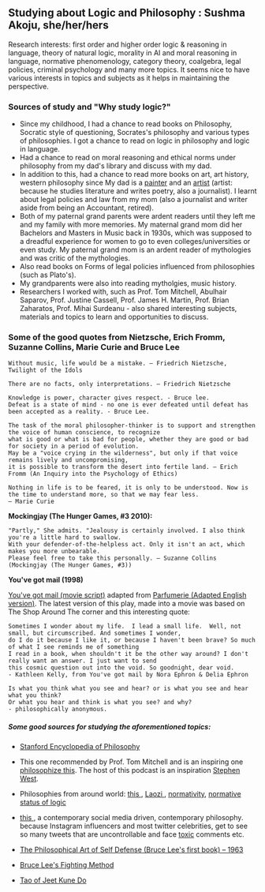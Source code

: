 ## Studying about Logic and Philosophy : Sushma Akoju, she/her/hers

Research interests: first order and higher order logic & reasoning in language, theory of natural logic, morality in AI and moral reasoning in language, normative phenomenology, category theory, coalgebra, legal policies, criminal psychology and many more topics. It seems nice to have various interests in topics and subjects as it helps in maintaining the perspective.

### Sources of study and "Why study logic?"

- Since my childhood, I had a chance to read books on Philosophy, Socratic style of questioning, Socrates's philosophy 
  and various types of philosophies. I got a chance to read on logic in philosophy and logic in language.
- Had a chance to read on moral reasoning and ethical norms under philosophy from my dad's library and discuss with my dad.
- In addition to this, had a chance to read more books on art, art history, western philosophy since My dad is a <a href="https://en.wiktionary.org/wiki/painter">painter</a> and an <a href="https://en.wiktionary.org/wiki/artist">artist</a> (artist: because he studies literature and writes poetry, also a journalist). I learnt about legal policies and law from my mom (also a journalist and writer aside from being an Accountant, retired).
- Both of my paternal grand parents were ardent readers until they left me and my family with more memories. My maternal grand mom did her Bachelors and Masters in Music back in 1930s, which was supposed to a dreadful experience for women to go to even colleges/universities or even study. My paternal grand mom is an ardent reader of mythologies and was critic of the mythologies.
- Also read books on Forms of legal policies influenced from philosophies (such as Plato's).
- My grandparents were also into reading mytholgies, music history.
- Researchers I worked with, such as Prof. Tom Mitchell, Abulhair Saparov, Prof. Justine Cassell, Prof. James H. Martin, 
  Prof. Brian Zaharatos, Prof. Mihai Surdeanu - also shared interesting subjects, materials and topics to learn and opportunities to discuss.

### Some of the good quotes from Nietzsche, Erich Fromm, Suzanne Collins, Marie Curie and Bruce Lee

```
Without music, life would be a mistake. ― Friedrich Nietzsche, Twilight of the Idols
``` 

```
There are no facts, only interpretations. ― Friedrich Nietzsche
``` 

```
Knowledge is power, character gives respect. - Bruce lee.
Defeat is a state of mind - no one is ever defeated until defeat has been accepted as a reality. - Bruce Lee.
```

```
The task of the moral philosopher-thinker is to support and strengthen the voice of human conscience, to recognize 
what is good or what is bad for people, whether they are good or bad for society in a period of evolution. 
May be a "voice crying in the wilderness", but only if that voice remains lively and uncompromising, 
it is possible to transform the desert into fertile land. — Erich Fromm (An Inquiry into the Psychology of Ethics)
``` 

``` 
Nothing in life is to be feared, it is only to be understood. Now is the time to understand more, so that we may fear less.
― Marie Curie
``` 

**Mockingjay (The Hunger Games, #3 2010):**
``` "Is that why you hate me?" I ask.
"Partly," She admits. "Jealousy is certainly involved. I also think you're a little hard to swallow. 
With your defender-of-the-helpless act. Only it isn't an act, which makes you more unbearable. 
Please feel free to take this personally. — Suzanne Collins (Mockingjay (The Hunger Games, #3))
``` 

**You've got mail (1998)**

<a href="https://www.dailyscript.com/scripts/Youve_got_mail.html">You've got mail (movie script)</a>
adapted from <a href="https://www.playscripts.com/sample/1640">Parfumerie (Adapted English version)</a>. The latest version of this play, made into a movie was based on The Shop Around The corner and this interesting quote:

```
Sometimes I wonder about my life.  I lead a small life.  Well, not small, but circumscribed. And sometimes I wonder,
do I do it because I like it, or because I haven't been brave? So much of what I see reminds me of something 
I read in a book, when shouldn't it be the other way around? I don't really want an answer. I just want to send 
this cosmic question out into the void. So goodnight, dear void. 
- Kathleen Kelly, from You've got mail by Nora Ephron & Delia Ephron
``` 

```
Is what you think what you see and hear? or is what you see and hear what you think? 
Or what you hear and think is what you see? and why?
- philosophically anonymous.
```


##### Some good sources for studying the aforementioned topics:

- <a href="https://plato.stanford.edu/index.html">Stanford Encyclopedia of Philosophy </a>

- This one recommended by Prof. Tom Mitchell and is an inspiring one <a href="https://www.philosophizethis.org/">philosophize this</a>. The host of this podcast is an inspiration <a href="https://www.linkedin.com/in/stephen-west-068bb493/">Stephen West</a>.

- Philosophies from around world: <a href="https://open.spotify.com/show/4GG3QdNPc5MKH7L9fO25sS"> this </a>, <a href="https://plato.stanford.edu/entries/laozi/"> Laozi </a>, <a href="https://plato.stanford.edu/entries/normativity-metaethics/">normativity</a>, <a href="https://plato.stanford.edu/entries/logic-normative/"> normative status of logic</a>

- <a href="https://open.spotify.com/episode/0unsgJf4SNeSbn6g6vNf4a?si=635d8cd22a214109">this </a>, a contemporary social media driven, contemporary philosophy. because Instagram influencers and most twitter celebrities, get to see so many tweets that are uncontrollable and face <a href="https://en.wiktionary.org/wiki/toxic">toxic</a> comments etc.

- <a href="https://en.wikipedia.org/wiki/Chinese_Gung_Fu:_The_Philosophical_Art_of_Self-Defense">The Philosophical Art of Self Defense (Bruce Lee's first book) – 1963</a>
- <a href="https://en.wikipedia.org/wiki/Bruce_Lee%27s_Fighting_Method">Bruce Lee's Fighting Method</a> 
- <a href="https://en.wikipedia.org/wiki/Tao_of_Jeet_Kune_Do">Tao of Jeet Kune Do</a>
